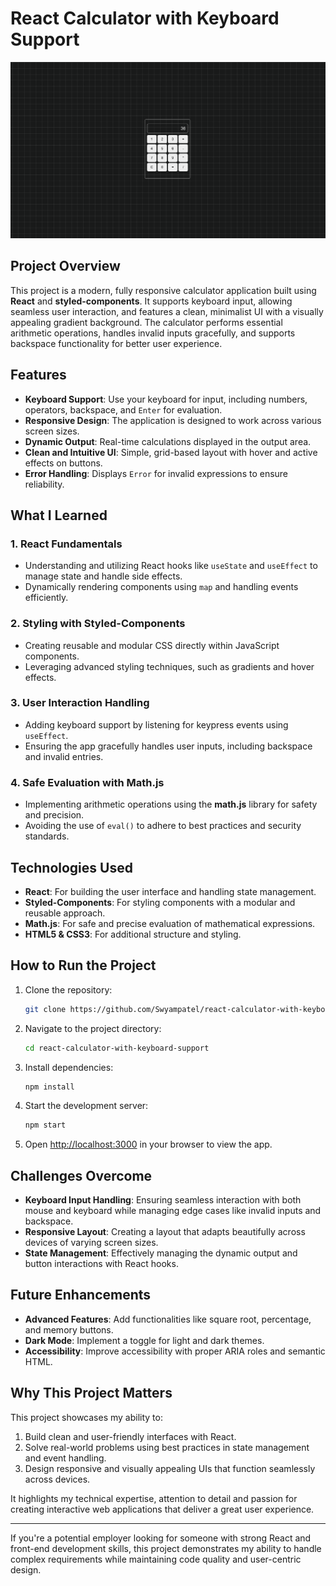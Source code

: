 
# React Calculator with Keyboard Support

![Project Screenshot](./Screenshot.png)

## Project Overview
This project is a modern, fully responsive calculator application built using **React** and **styled-components**. It supports keyboard input, allowing seamless user interaction, and features a clean, minimalist UI with a visually appealing gradient background. The calculator performs essential arithmetic operations, handles invalid inputs gracefully, and supports backspace functionality for better user experience.

## Features
- **Keyboard Support**: Use your keyboard for input, including numbers, operators, backspace, and `Enter` for evaluation.
- **Responsive Design**: The application is designed to work across various screen sizes.
- **Dynamic Output**: Real-time calculations displayed in the output area.
- **Clean and Intuitive UI**: Simple, grid-based layout with hover and active effects on buttons.
- **Error Handling**: Displays `Error` for invalid expressions to ensure reliability.

## What I Learned
### **1. React Fundamentals**
- Understanding and utilizing React hooks like `useState` and `useEffect` to manage state and handle side effects.
- Dynamically rendering components using `map` and handling events efficiently.

### **2. Styling with Styled-Components**
- Creating reusable and modular CSS directly within JavaScript components.
- Leveraging advanced styling techniques, such as gradients and hover effects.

### **3. User Interaction Handling**
- Adding keyboard support by listening for keypress events using `useEffect`.
- Ensuring the app gracefully handles user inputs, including backspace and invalid entries.

### **4. Safe Evaluation with Math.js**
- Implementing arithmetic operations using the **math.js** library for safety and precision.
- Avoiding the use of `eval()` to adhere to best practices and security standards.

## Technologies Used
- **React**: For building the user interface and handling state management.
- **Styled-Components**: For styling components with a modular and reusable approach.
- **Math.js**: For safe and precise evaluation of mathematical expressions.
- **HTML5 & CSS3**: For additional structure and styling.

## How to Run the Project
1. Clone the repository:
   ```bash
   git clone https://github.com/Swyampatel/react-calculator-with-keyboard-support.git
   ```
2. Navigate to the project directory:
   ```bash
   cd react-calculator-with-keyboard-support
   ```
3. Install dependencies:
   ```bash
   npm install
   ```
4. Start the development server:
   ```bash
   npm start
   ```
5. Open [http://localhost:3000](http://localhost:3000) in your browser to view the app.

## Challenges Overcome
- **Keyboard Input Handling**: Ensuring seamless interaction with both mouse and keyboard while managing edge cases like invalid inputs and backspace.
- **Responsive Layout**: Creating a layout that adapts beautifully across devices of varying screen sizes.
- **State Management**: Effectively managing the dynamic output and button interactions with React hooks.

## Future Enhancements
- **Advanced Features**: Add functionalities like square root, percentage, and memory buttons.
- **Dark Mode**: Implement a toggle for light and dark themes.
- **Accessibility**: Improve accessibility with proper ARIA roles and semantic HTML.

## Why This Project Matters
This project showcases my ability to:
1. Build clean and user-friendly interfaces with React.
2. Solve real-world problems using best practices in state management and event handling.
3. Design responsive and visually appealing UIs that function seamlessly across devices.

It highlights my technical expertise, attention to detail and passion for creating interactive web applications that deliver a great user experience.

---

If you're a potential employer looking for someone with strong React and front-end development skills, this project demonstrates my ability to handle complex requirements while maintaining code quality and user-centric design.
